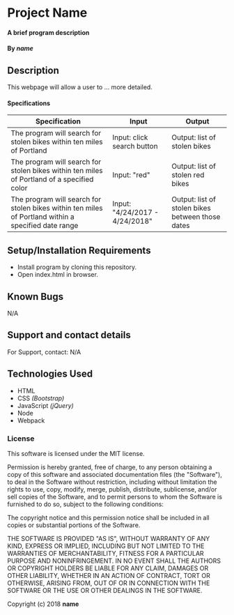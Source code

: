 # Project Name

#### A brief program description

#### By _**name**_

## Description

This webpage will allow a user to ... more detailed.

#### Specifications

| Specification | Input | Output |
| --- | --- | --- |
| The program will search for stolen bikes within ten miles of Portland| Input: click search button | Output: list of stolen bikes|
| The program will search for stolen bikes within ten miles of Portland of a specified color| Input: "red" | Output: list of stolen red bikes|
| The program will search for stolen bikes within ten miles of Portland within a specified date range| Input: "4/24/2017 - 4/24/2018" | Output: list of stolen bikes between those dates|


## Setup/Installation Requirements

* Install program by cloning this repository.
* Open index.html in browser.

## Known Bugs

N/A

## Support and contact details

For Support, contact:
N/A

## Technologies Used

* HTML
* CSS _(Bootstrap)_
* JavaScript _(jQuery)_
* Node
* Webpack


### License

This software is licensed under the MIT license.

Permission is hereby granted, free of charge, to any person obtaining a copy of this software and associated documentation files (the "Software"), to deal in the Software without restriction, including without limitation the rights to use, copy, modify, merge, publish, distribute, sublicense, and/or sell copies of the Software, and to permit persons to whom the Software is furnished to do so, subject to the following conditions:

The copyright notice and this permission notice shall be included in all copies or substantial portions of the Software.

THE SOFTWARE IS PROVIDED "AS IS", WITHOUT WARRANTY OF ANY KIND, EXPRESS OR IMPLIED, INCLUDING BUT NOT LIMITED TO THE WARRANTIES OF MERCHANTABILITY, FITNESS FOR A PARTICULAR PURPOSE AND NONINFRINGEMENT. IN NO EVENT SHALL THE AUTHORS OR COPYRIGHT HOLDERS BE LIABLE FOR ANY CLAIM, DAMAGES OR OTHER LIABILITY, WHETHER IN AN ACTION OF CONTRACT, TORT OR OTHERWISE, ARISING FROM, OUT OF OR IN CONNECTION WITH THE SOFTWARE OR THE USE OR OTHER DEALINGS IN THE SOFTWARE.

Copyright (c) 2018 **name**
